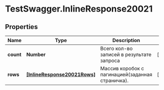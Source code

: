 # TestSwagger.InlineResponse20021

## Properties

Name | Type | Description | Notes
------------ | ------------- | ------------- | -------------
**count** | **Number** | Всего кол-во записей в результате запроса | [optional] 
**rows** | [**[InlineResponse20021Rows]**](InlineResponse20021Rows.md) | Массив коробок c пагинацией(заданная страничка). | [optional] 


